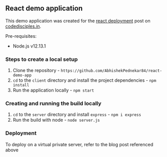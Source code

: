 ## React demo application

This demo application was created for the [react deployment](https://www.codedisciples.in/react-deployment.html) post on [codedisciples.in](https://codedisciples.in).

Pre-requisites:<br />
- Node.js v12.13.1

### Steps to create a local setup
1. Clone the repository - `https://github.com/AbhishekPednekar84/react-demo-app`
2. `cd` to the `client` directory and install the project dependencies - `npm install`
3. Run the application locally - `npm start`

### Creating and running the build locally
1. `cd` to the `server` directory and install `express` - `npm i express`
2. Run the build with node - `node server.js`

### Deployment
To deploy on a virtual private server, refer to the blog post referenced above
